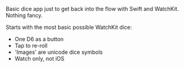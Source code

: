 Basic dice app just to get back into the flow with Swift and WatchKit. Nothing fancy.

Starts with the most basic possible WatchKit dice:
* One D6 as a button
* Tap to re-roll
* 'Images' are unicode dice symbols
* Watch only, not iOS
